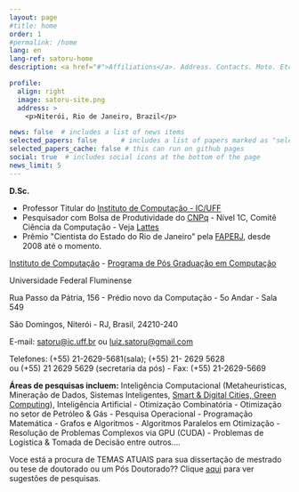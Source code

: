 ```yaml
---
layout: page
#title: home
order: 1
#permalink: /home
lang: en
lang-ref: satoru-home
description: <a href="#">Affiliations</a>. Address. Contacts. Moto. Etc.

profile:
  align: right
  image: satoru-site.png
  address: >
    <p>Niterói, Rio de Janeiro, Brazil</p>

news: false  # includes a list of news items
selected_papers: false      # includes a list of papers marked as "selected={true}" (only run locally!)
selected_papers_cache: false # this can run on github pages
social: true  # includes social icons at the bottom of the page
news_limit: 5
---
```



**D.Sc.**

- Professor Titular do [Instituto de Computação - IC/UFF](http://www.ic.uff.br) 
- Pesquisador com Bolsa de Produtividade do [CNPq](http://www.cnpq.br) - Nível 1C, Comitê Ciência da Computação - Veja [Lattes](http://buscatextual.cnpq.br/buscatextual/visualizacv.do?id=K4787740E9)
- Prêmio "Cientista do Estado do Rio de Janeiro" pela [FAPERJ](http://www.faperj.br), desde 2008 até o momento. 

[Instituto de Computação](http://www.ic.uff.br) - [Programa de Pós Graduação em Computação](http://www.ic.uff.br/PosGraduacao/coordenacao.php)

Universidade Federal Fluminense

Rua Passo da Pátria, 156 - Prédio novo da Computação - 5o Andar - Sala 549

São Domingos, Niterói - RJ, Brasil, 24210-240

E-mail: [satoru@ic.uff.br](mailto:satoru@ic.uff.br) ou [luiz.satoru@gmail.com](mailto:luiz.satoru@gmail.com)
 
Telefones: (+55) 21-2629-5681(sala); (+55) 21- 2629 5628 <br>ou 
(+55) 21 2629 5629 (secretaria da pós) - Fax: (+55) 21-2629-5669

**Áreas de pesquisas incluem:** Inteligência Computacional (Metaheuristicas, Mineração de Dados, 
Sistemas Inteligentes, [Smart & Digital Cities, Green Computing](https://creating.city)), Inteligência Artificial - Otimização Combinatória - Otimização no setor de Petróleo & Gás - Pesquisa Operacional - Programação Matemática - Grafos e Algoritmos - Algoritmos Paralelos em Otimização -
 Resolução de Problemas Complexos via GPU (CUDA) - Problemas de Logística & Tomada de Decisão entre outros....

Voce está a procura de TEMAS ATUAIS para sua dissertação de mestrado ou tese de doutorado ou um Pós Doutorado?? Clique [aqui](/temas) 
para ver sugestões de pesquisas.

